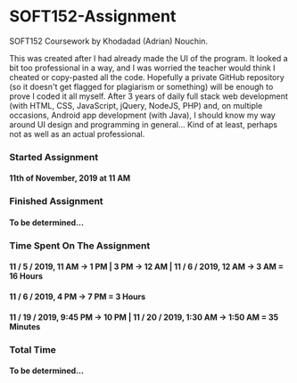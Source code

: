 # SOFT152-Assignment

SOFT152 Coursework by Khodadad (Adrian) Nouchin.
 
This was created after I had already made the UI of the program. It looked a bit too professional in a way, and I was worried the teacher would think I cheated or copy-pasted all the code. Hopefully a private GitHub repository (so it doesn't get flagged for plagiarism or something) will be enough to prove I coded it all myself. After 3 years of daily full stack web development (with HTML, CSS, JavaScript, jQuery, NodeJS, PHP) and, on multiple occasions, Android app development (with Java), I should know my way around UI design and programming in general... Kind of at least, perhaps not as well as an actual professional.
 
### Started Assignment
 
#### 11th of November, 2019 at 11 AM

### Finished Assignment

#### To be determined...

### Time Spent On The Assignment

#### 11 / 5 / 2019, 11 AM -> 1 PM | 3 PM -> 12 AM | 11 / 6 / 2019, 12 AM -> 3 AM = 16 Hours

#### 11 / 6 / 2019, 4 PM -> 7 PM = 3 Hours

#### 11 / 19 / 2019, 9:45 PM -> 10 PM | 11 / 20 / 2019, 1:30 AM -> 1:50 AM = 35 Minutes

### Total Time

#### To be determined...
